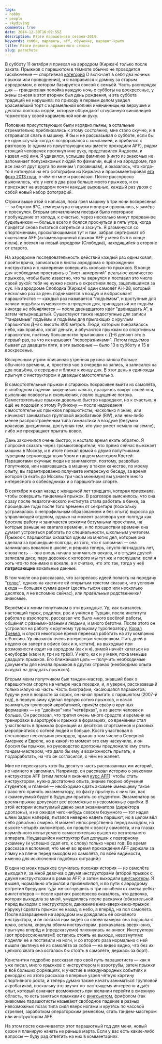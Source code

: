```yaml
---
tags:
- hobby
- people
- skydiving
comments: true
date: 2014-12-30T16:02:55Z
description: Итоги парашютного сезона-2014.
keywords: хобби, парашюты, aff, обучение, парашют-крыло
title: Итоги первого парашютного сезона
slug: parachute
---
```


В субботу 11 октября я приехал на аэродром (Киржач) только после заката. Прыжков с парашютом в тёмноте обычно не проводится (исключение — спортивная [категория](http://www.spkirbis.narod.ru/refbook/opp96.htm) D включает в себя два ночных прыжка или приводнения), и я направился к домику за старым аэродромом, в котором базируется сэнсэй с семьёй. Часть распорядка дня — грандиозная попойка каждую ночь с субботы на воскресенье, у жены сэнсея в этот вторник был день рождения, и эта суббота традиций не нарушила: по приходу я первым делом увидел красивейший торт с карамельной копией именинницы на верхушке и десятка полтора людей, которые обсуждают откусанную виновницей торжества у своей карамельной копии руку.

<!--more-->

Половина присутствующих были изрядно пьяны, а остальные стремительно приближались к этому состоянию, мне стало скучно, и я отправился спать в машину. Я бы и не рассказывал о субботе, если бы не один случай: когда я поздоровался с компанией, и прибился к разговору (с одним из приуствующих мы вместе проходили AFF), рядом стоящий человечек протянул мне руку, представился Андреем, и назвал моё имя. Я удивился, услышав фамилию (никто из знакомых не запоминает полузнакомых людей по фамилии, ещё и на аэродроме, где все знают друг друга по именам \ прозвищам), и оказалось, что когда-то я наткнулся на его фотографии из Киржача и прокомментировал [его фото 2013 года](http://fotki.yandex.ru/next/users/andrey-nik-ponomarenko/album/354818/view/888520), о чём он мне и рассказал. После расспросов выяснилось, что у него в два раза больше моего прыжков, и он приезжает на аэродром почти каждые выходные, каждый раз увозя с собой новый набор фотографий.

Строки выше этой я написал, пока грел машину в три ночи воскресенья — за бортом 8°C, температура снаружи и внутри сровнялась, я замёрз и проснулся. Вторым впечатлением поездки было повторное пробуждение от холода, к счастью, через несколько минут прерванное будильником — больше всего я боялся проснуться в пять утра, когда придётся снова пытаться согреться и заснуть. Я разминулся со спортсменами, просыпающимися тут и там, забрал сертификат об окончании AFF (экзаменационный прыжок AFF у меня был в конце июля), и поехал на новый аэродром (Слободка), находящийся в стороне от старого.

На аэродроме последовательность действий каждый раз одинаковая: пройти врача, записаться в листы аэродрома о прохождении инструктажа и о намерении совершить сколько-то прыжков. В конце дня необходимо проставить в "лист намерений" реальное количество прыжков, чтобы было известно, что ты вернулся и поставил это число своей рукой: тебя не нужно искать в окрестном лесу, зацепившимся за сук. На аэродроме Слободка (Киржач) один самолёт АН-28, который несколько раз за день поднимается в воздух и выбрасывает парашютистов — каждый раз называется "подъёмом", и доступные для записи подъёмы нумеруются в пределах дня, тринадцатый же подъём никогда не объявляется — после двенадцатого идёт "двенадцать А", а затем четырнадцатый. Существуют также недоступные для записи "тандемные" подъёмы и подъёмы для прыгающих с круглым парашютом Д-6 с высоты 800 метров. Люди, которым понравилось небо, как правило, копят деньги, и обучаются прыжкам со спортивным парашютом, поэтому большинство прыгаюших с Д-6 делают это в первый раз, за что их называют "перворазниками". Летом подъёмов бывает до двадцати пяти, в эти выходные — было 13 в субботу и 15 в воскресенье.

Воскресным утром описанная утренняя рутина заняла больше обычного времени, и, простояв час в очереди на запись, я записался на два подъёма, в середине и ближе к концу дня. В этот день я единожды прыгнул с инструктором и дважды самостоятельно.

В самостоятельные прыжки я стараюсь покрасивее выйти из самолёта, в свободном падении закручиваю сальто, вращаюсь вокруг своей оси, выполняю повороты и скольжения, ловлю ощущение потока. Самостоятельные прыжки довольно быстро надоедают, но к счастью, я ещё не подошёл к этому Рубикону — после надоедания самостоятельных прыжков парашютисты, насколько я знаю, или начинают заниматься групповой акробатикой (RW), или чем-либо менее распространённым типа гимнастики в воздухе (безумно красивая дисциплина, доступная тем, кто уже умеет немало на земле), либо же прекращают прыгать вовсе.

День закончился очень быстро, и настало время ехать обратно. Я попросил сказать через громкоговорители, что прямо сейчас выезжает машина в Москву, и в итоге поехал домой с двумя попутчиками: турецким верноподданным Уром и тандем мастером Костей. Парашютами скучные люди не занимаются, поэтому, раздобыв попутчиков, или навязавшись в машину в таком качестве, по моему опыту, вы гарантированно получаете интересную беседу, за время которой (а ехать до Москвы три часа минимум) вы узнаете много интересного о собеседниках и о парашютном спорте.

В сентябре я ехал назад с женщиной лет тридцати, которая приезжала, чтобы совершить тандемный прыжок. В разговоре выяснилось, что она сразу после педагогического института стала работать в банке, за прошедшие годы после того времени от секретаря (поскольку устраивалась с непрофильным образованием и без опыта) выросла до управляющей отделом, однако на момент разговора уже полгода как бросила работу и занимается всякими безумными проектами, на которые раньше не хватало времени, и по прошествии времени она думает устроиться работать по специальности, школьным учителем. Прыжок с парашютом оказался одним из многих дел, которые она сделала за прошедшие полгода, из того, что я запомнил — она занималась вокалом в школе, и решила теперь, спустя пятнадцать лет, снова петь — она вновь начала заниматься вокала, и в студии друзей записала диск, пару дорожек с которого мы тут же и послушали: если я хоть что-то понимаю в вокале, а я считаю, что это так, тогда у неё **потрясающие** вокальные данные.

В том числе она рассказала, что загорелась идеей попасть на передачу "[голос](https://www.1tv.ru/voice)", однако на кастинге ей открытым текстом сказали, что условия входа — большая сумма денег (десять тысяч евро или несколько десятков, я не вспомню сейчас), или *правильные* родственники/знакомые.

Вернёмся к моим попутчикам в эти выходные. Ур, как оказалось, настоящий турок, родился, рос и учился в Турции, после института работал в аэропорте, рассказал что было много весёлой работы, общения с разными-разными людьми, и много беготни. После этого он устроился на работу к крупному турецкому туроператору, [Корал Тревел](http://www.coral.ru/), и спустя некоторое время переехал работать на эту компанию в Россию. Ур оказался очень интересным человечком. Пять дней в неделю он заперт в офисе (как и я, кстати), на выходные при возможности ездит на аэродром (как и я), зимой начнёт кататься на сноуборде (как и я, три из трёх!). У него, как и у меня, пока меньше двадцати прыжков. Его ближайшая цель — получить необходимые документы для начала прыжков в других странах (необходимо опыта аккурат на двадцать прыжков).

Вторым моим попутчиком был тандем-мастер, знавший баек о парашютном спорте на четыре часа поездки, и, я уверен, рассказавший только малую их часть. Часть биографии, касающаяся парашютов: будучи уже в возрасте за сорок, он начал прыгать с парашютом (2007-й год), в первую зиму сделал первую сотню прыжков, и начал заниматься групповой акробатикой, причём сразу в крупных формациях — не "двойках" или "четвёрках", а из шести человек и больше. Он рассказал, что тратил очень много средств и времени на тренировки в аэротрубе и прыжки в формациях, со временем стал участвовать в прыжках формаций из десятков спортсменов и разовых мероприятиях с сотней людей и больше. Костя участвовал в постановке нескольких рекордов, прыгал в том числе в Северной Америке и Европе, но в какой-то момент это ему наскучило, и он бросил бы прыжки, но руководство дропзоны предложило ему стать тандем-мастером, что дало бы ему и возможность прыгать, и подзаработать, на что он согласился, о чём не жалеет.

Мне не пересказать хотя бы десятую часть рассказанных им историй, но немного я запомнил. Например, он рассказал историю о знакомом инструкторе AFF (этим летом я окончил [курс AFF](/2014/aff/)): чтобы стать инструктором, нужно достаточно опыта, знание теорию обучения студентов, и главное — необходимо сдать экзамен имеющему такое право его принять экзаменатору, по факту прыгнуть с ним так, как экзаменуемый будет в будущем прыгать со студентом. Экзаменатор во время прыжка допускает все возможные и невозможные ошибки. В этой истории испытуемый давно знал экзаменатора (директора дропзоны), и не ожидал чего-нибудь совсем безумного — тот надел шлем задом наперёд, пытался неверно надеть парашют, но в целом вёл себя довольно смирно. В момент непосредственно перед выходом, на высоте четырёх километров, он прошёл к хвосту самолёта, и на глазах изумлённого испытуемого самостоятельно вышел из летательного аппарата. Неудавшийся инструктор был допущен к повторному экзамену (и успешно сдал его, к слову) только через год. Во время рассказа я вспомнил, что меня во время прохождения AFF держали за лямку на плече перед выходом из самолёта, по всей видимости, именно для исключения подобных ситуаций:)

В один из моих прыжков случилась похожая история — из самолёта выходил я, за мной девочка с двумя инструкторами (второй прыжок с двумя инструкторами в рамках AFF) а затем выходили [вингсьютеры](https://ru.wikipedia.org/wiki/%D0%92%D0%B8%D0%BD%D0%B3%D1%81%D1%8C%D1%8E%D1%82). Я вышел, нормально открылся и приземлился, и по пути к аэродрому встретил бредущих туда же согнувшись в три погибели от смеха ребят-вингстютеров — после кратких расспросов оказалось, что девочка, которая выходила за мной, умудрилась после раскачки (обязательной перед выходом с инструктором, движение вниз-вверх-вниз-прыжок наружу) сделать прыжок не назад, в небо, а вперёд, на пол самолёта. После возвращения на аэродром мы дождались её основного инструктора, и он показал нам видео со своей камеры: она подошла к краю, встала, кивнула обоим инструкторам, раскачалась вверх-вниз, прыгнула вперёд и (предсказуемо) плюхнулась на живот. Инструктора (вот профессионализм!) остались стоять на выходе, невозмутимо подняли её и поставили на ноги, и со второго раза нормально с ней вышли (вытянув её из самолёта за собой — на видео видно, что без их цепкого хвата она осталась бы стоять в самолёте, держась за борт).

Константин подробно рассказал про свой путь парашютиста — как я уже писал, много прыжков с инструктором и аэротрубы, затем прыжки в всё больших формациях, и участие в международных событиях и рекордах: из этого рассказа я впервые узрел чёткую картину спортивного роста, и теперь думаю также начать заниматься групповой акробатикой, поскольку это звучит по-настоящему интересно и даёт опыт, который означает возможность при желании перейти в смежную область, то есть заняться прыжками с [вингсьютом](https://ru.wikipedia.org/wiki/%D0%92%D0%B8%D0%BD%D0%B3%D1%81%D1%8C%D1%8E%D1%82), фрифолом (так знакомые парашютисты называют свободное падение в разных невозможных позах типа сидя вверх ногами и крутясь по часовой стрелке), заработком операторским ремеслом, стать тандем-мастером или инструктором AFF.

На этом посте оканчивается этот парашютный год для меня, новый сезон я планирую начать не раньше марта. Если у вас есть какие-либо вопросы — буду рад ответить на них в комментариях.
